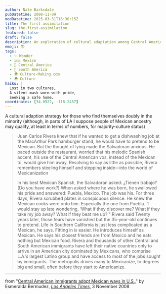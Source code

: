 ```yaml
---
author: Nate Barksdale
pubDatetime: 2008-11-09
modDatetime: 2025-03-31T16:30:15Z
title: The first assimilation
slug: the-first-assimilation
featured: false
draft: false
description: An exploration of cultural adaptation among Central American immigrants in LA, highlighting the complexities of identity and belonging.
emoji: 🌎
tags:
  - ✨ Wonder
  - 🇲🇽 Mexico
  - 🥑 Central America
  - 🧉 South America
  - 🌍 Culture-Making.com
  - 🌍 Culture
haiku: |
  Lost in two cultures,  
  A silent mask worn with pride,  
  Seeking a safe home.
coordinates: [34.0522, -118.2437]
---
```


A cultural adaption strategy for those who find themselves doubly in the minority (although, in parts of LA I suppose people of Mexican ancestry may qualify, at least in terms of numbers, for majority-culture status)

> Juan Carlos Rivera knew that if he wanted to get a dishwashing job at the MacArthur Park hamburger stand, he would have to pretend to be Mexican. But the thought of lying made the Salvadoran anxious. He paced outside the restaurant, worried that his melodic Spanish accent, his use of the Central American vos, instead of the Mexican tú, would give him away. Resolving to say as little as possible, Rivera remembers steeling himself and stepping inside—into the world of Mexicanization
>
> In his best Mexican Spanish, the Salvadoran asked: ¿Tienen trabajo? (Do you have work?) When asked where he was born, he swallowed his pride and answered: Puebla, Mexico. The job was his. For three days, Rivera scrubbed plates in conspicuous silence. He knew the Mexican cooks were onto him. Especially the one from Puebla. “I would stay up late wondering, ‘What if they discover me? What if they take my job away? What if they beat me up?’“ Rivera said
> Twenty years later, those fears have vanished but the 35-year-old continues to pretend. Life in Southern California is just less complicated as a Mexican, he says. Fitting in is easier. He introduces himself as Mexican. He says his closest friends are from Mexico and he eats nothing but Mexican food. Rivera and thousands of other Central and South American immigrants have left their native countries only to arrive in an American city dominated by Mexicans, who comprise L.A.’s largest Latino group and have access to most of the jobs sought by immigrants. The metropolis drives many to Mexicanize, to degrees big and small, often before they start to Americanize.

---

from "[Central American immigrants adopt Mexican ways in U.S.](http://web.archive.org/web/20081207014127/http://www.latimes.com:80/news/local/la-me-salvadoran3-2008nov03,0,5647680.story?)," by Esmeralda Bermudez, [_Los Angeles Times_](http://web.archive.org/web/20081207014127/http://www.latimes.com:80/news/local/la-me-salvadoran3-2008nov03,0,5647680.story?), 3 November 2008
